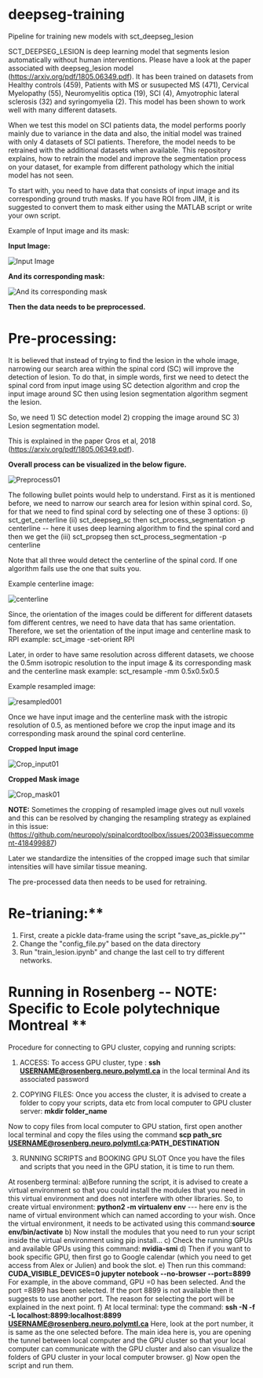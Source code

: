 # deepseg-training
Pipeline for training new models with sct_deepseg_lesion

SCT_DEEPSEG_LESION is deep learning model that segments lesion automatically without human interventions. Please have a look at the paper associated with deepseg_lesion model (https://arxiv.org/pdf/1805.06349.pdf). It has been trained on datasets from Healthy controls (459), Patients with MS or susupected MS (471), Cervical Myelopathy (55), Neuromyelitis optica (19), SCI (4), Amyotrophic lateral sclerosis (32) and syringomyelia (2). This model has been shown to work well with many different datasets.

When we test this model on SCI patients data, the model performs poorly mainly due to variance in the data and also, the initial model was trained with only 4 datasets of SCI patients. Therefore, the model needs to be retrained with the additional datasets when available. This repository explains, how to retrain the model and improve the segmentation process on your dataset, for example from different pathology which the initial model has not seen.

To start with, you need to have data that consists of input image and its corresponding ground truth masks. If you have ROI from JIM, it is suggested to convert them to mask either using the MATLAB script or write your own script.

Example of Input image and its mask:

**Input Image:**

![Input Image](https://github.com/sct-pipeline/deepseg-training/blob/master/Figures/Example_Input_image.png)



**And its corresponding mask:**

![And its corresponding mask](https://github.com/sct-pipeline/deepseg-training/blob/master/Figures/Example_Mask_image.png)




**Then the data needs to be preprocessed.**
# Pre-processing:

It is believed that instead of trying to find the lesion in the whole image, narrowing our search area within the spinal cord (SC) will improve the detection of lesion. To do that, in simple words, first we need to detect the spinal cord from input image using SC detection algorithm and crop the input image around SC then using lesion segmentation algorithm segment the lesion.

So, we need 1) SC detection model 2) cropping the image around SC 3) Lesion segmentation model.

This is explained in the paper Gros et al, 2018 (https://arxiv.org/pdf/1805.06349.pdf).

**Overall process can be visualized in the below figure.**

![Preprocess01](https://github.com/sct-pipeline/deepseg-training/blob/master/Figures/Preprocess01.png)


The following bullet points would help to understand. First as it is mentioned before, we need to narrow our search area for lesion within spinal cord. So, for that we need to find spinal cord by selecting one of these 3 options:
 (i) sct_get_centerline 
 (ii) sct_deepseg_sc then sct_process_segmentation -p centerline -- here it uses deep learning algorithm to find the spinal cord and then we get the 
 (iii) sct_propseg then sct_process_segmentation -p centerline
     
Note that all three would detect the centerline of the spinal cord. If one algorithm fails use the one that suits you. 

Example centerline image:

![centerline](https://github.com/sct-pipeline/deepseg-training/blob/master/Figures/Centerline001.png)


Since, the orientation of the images could be different for different datasets fom different centres, we need to have data that has same orientation. Therefore, we set the orientation of the input image and centerline mask to RPI 
example: sct_image -set-orient RPI

Later, in order to have same resolution across different datasets, we choose the 0.5mm isotropic resolution to the input image & its corresponding mask and the centerline mask 
example: sct_resample -mm 0.5x0.5x0.5   

Example resampled image:

![resampled001](https://github.com/sct-pipeline/deepseg-training/blob/master/Figures/Resampled_inputNII01.png)


Once we have input image and the centerline mask with the istropic resolution of 0.5, as mentioned before we crop the input image and its corresponding mask around the spinal cord centerline.

**Cropped Input image**

![Crop_input01](https://github.com/sct-pipeline/deepseg-training/blob/master/Figures/Cropped_NII01.png)


**Cropped Mask image**

![Crop_mask01](https://github.com/sct-pipeline/deepseg-training/blob/master/Figures/Cropped_Mask01.png)


**NOTE:** Sometimes the cropping of resampled image gives out null voxels and this can be resolved by changing the resampling strategy as explained in this issue: (https://github.com/neuropoly/spinalcordtoolbox/issues/2003#issuecomment-418499887)


Later we standardize the intensities of the cropped image such that similar intensities will have similar tissue meaning.

The pre-processed data then needs to be used for retraining.

# Re-trianing:**





1) First, create a pickle data-frame using the script "save_as_pickle.py""
2) Change the "config_file.py" based on the data directory
3) Run "train_lesion.ipynb" and change the last cell to try different networks.





# Running in Rosenberg -- NOTE: Specific to Ecole polytechnique Montreal **

Procedure for connecting to GPU cluster, copying and running scripts:

1) ACCESS:
To access GPU cluster, type :
**ssh USERNAME@rosenberg.neuro.polymtl.ca** in the local terminal
And its associated password

2) COPYING FILES:
Once you access the cluster, it is advised to create a folder to copy your scripts, data etc from local computer to GPU cluster server: **mkdir folder_name**

Now to copy files from local computer to GPU station, first open another local terminal and copy the files using the command
**scp path_src USERNAME@rosenberg.neuro.polymtl.ca:PATH_DESTINATION**

3) RUNNING SCRIPTS and BOOKING GPU SLOT
Once you have the files and scripts that you need in the GPU station, it is time to run them.

At rosenberg terminal:
a)Before running the script, it is advised to create a virtual environment so that you could install the modules that you need in this virtual environment and does not interfere with other libraries. So, to create virtual environment:
**python2 -m virtualenv env** --- here env is the name of virtual environment which can named according to your wish.
Once the virtual environment, it needs to be activated using this command:**source env/bin/activate**
b) Now install the modules that you need to run your script inside the virtual environment using pip install…
c) Check the running GPUs and available GPUs using this command: **nvidia-smi**
d) Then if you want to book specific GPU, then first go to Google calendar (which you need to get access from Alex or Julien) and book the slot.
e) Then run this command: 
**CUDA_VISIBLE_DEVICES=0 jupyter notebook --no-browser --port=8899**
For example, in the above command, GPU =0 has been selected. And the port =8899 has been selected. If the port 8899 is not available then it suggests to use another port. The reason for selecting the port will be explained in the next point.
f) At local terminal: type the command: 
**ssh -N -f -L localhost:8899:localhost:8899 USERNAME@rosenberg.neuro.polymtl.ca**
Here, look at the port number, it is same as the one selected before.
The main idea here is, you are opening the tunnel between local computer and the GPU cluster so that your local computer can communicate with the GPU cluster and also can visualize the folders of GPU cluster in your local computer browser.
g) Now open the script and run them.
